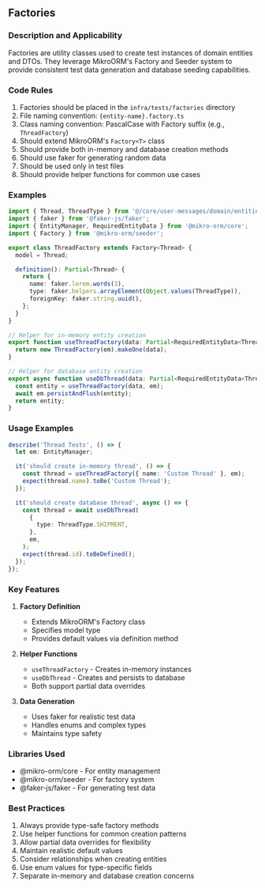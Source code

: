## Factories

### Description and Applicability

Factories are utility classes used to create test instances of domain entities and DTOs. They leverage MikroORM's Factory and Seeder system to provide consistent test data generation and database seeding capabilities.

### Code Rules

1. Factories should be placed in the `infra/tests/factories` directory
2. File naming convention: `{entity-name}.factory.ts`
3. Class naming convention: PascalCase with Factory suffix (e.g., `ThreadFactory`)
4. Should extend MikroORM's `Factory<T>` class
5. Should provide both in-memory and database creation methods
6. Should use faker for generating random data
7. Should be used only in test files
8. Should provide helper functions for common use cases

### Examples

```typescript
import { Thread, ThreadType } from '@/core/user-messages/domain/entities/thread.entity';
import { faker } from '@faker-js/faker';
import { EntityManager, RequiredEntityData } from '@mikro-orm/core';
import { Factory } from '@mikro-orm/seeder';

export class ThreadFactory extends Factory<Thread> {
  model = Thread;

  definition(): Partial<Thread> {
    return {
      name: faker.lorem.words(3),
      type: faker.helpers.arrayElement(Object.values(ThreadType)),
      foreignKey: faker.string.uuid(),
    };
  }
}

// Helper for in-memory entity creation
export function useThreadFactory(data: Partial<RequiredEntityData<Thread>>, em: EntityManager): Thread {
  return new ThreadFactory(em).makeOne(data);
}

// Helper for database entity creation
export async function useDbThread(data: Partial<RequiredEntityData<Thread>>, em: EntityManager): Promise<Thread> {
  const entity = useThreadFactory(data, em);
  await em.persistAndFlush(entity);
  return entity;
}
```

### Usage Examples

```typescript
describe('Thread Tests', () => {
  let em: EntityManager;

  it('should create in-memory thread', () => {
    const thread = useThreadFactory({ name: 'Custom Thread' }, em);
    expect(thread.name).toBe('Custom Thread');
  });

  it('should create database thread', async () => {
    const thread = await useDbThread(
      {
        type: ThreadType.SHIPMENT,
      },
      em,
    );
    expect(thread.id).toBeDefined();
  });
});
```

### Key Features

1. **Factory Definition**

   - Extends MikroORM's Factory class
   - Specifies model type
   - Provides default values via definition method

2. **Helper Functions**

   - `useThreadFactory` - Creates in-memory instances
   - `useDbThread` - Creates and persists to database
   - Both support partial data overrides

3. **Data Generation**
   - Uses faker for realistic test data
   - Handles enums and complex types
   - Maintains type safety

### Libraries Used

- @mikro-orm/core - For entity management
- @mikro-orm/seeder - For factory system
- @faker-js/faker - For generating test data

### Best Practices

1. Always provide type-safe factory methods
2. Use helper functions for common creation patterns
3. Allow partial data overrides for flexibility
4. Maintain realistic default values
5. Consider relationships when creating entities
6. Use enum values for type-specific fields
7. Separate in-memory and database creation concerns
